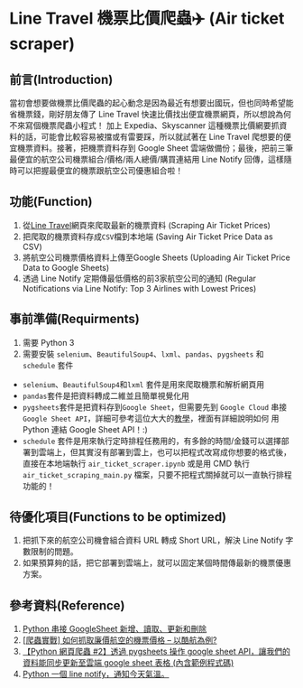# Line Travel 機票比價爬蟲✈️ (Air ticket scraper)
## 前言(Introduction)
當初會想要做機票比價爬蟲的起心動念是因為最近有想要出國玩，但也同時希望能省機票錢，剛好朋友傳了 Line Travel 快速比價找出便宜機票網頁，所以想說為何不來寫個機票爬蟲小程式！
加上 Expedia、Skyscanner 這種機票比價網要抓資料的話，可能會比較容易被擋或有雷要踩，所以就試著在 Line Travel 爬想要的便宜機票資料。接著，把機票資料存到 Google Sheet 雲端做備份；最後，把前三筆最便宜的航空公司機票組合/價格/兩人總價/購買連結用 Line Notify 回傳，這樣隨時可以把握最便宜的機票跟航空公司優惠組合啦！

## 功能(Function) 
1. 從[Line Travel](https://travel.line.me/flights)網頁來爬取最新的機票資料 (Scraping Air Ticket Prices)
2. 把爬取的機票資料存成`CSV`檔到本地端 (Saving Air Ticket Price Data as CSV)	
3. 將航空公司機票價格資料上傳至Google Sheets (Uploading Air Ticket Price Data to Google Sheets)
4. 透過 Line Notify 定期傳最低價格的前3家航空公司的通知 (Regular Notifications via Line Notify: Top 3 Airlines with Lowest Prices)

## 事前準備(Requirments)
1. 需要 Python 3
2. 需要安裝 `selenium`、`BeautifulSoup4`、`lxml`、`pandas`、`pygsheets` 和 `schedule` 套件
- `selenium`、`BeautifulSoup4`和`lxml` 套件是用來爬取機票和解析網頁用
- `pandas`套件是把資料轉成二維並且簡單視覺化用
- `pygsheets`套件是把資料存到`Google Sheet`，但需要先到 `Google Cloud` 串接`Google Sheet API`，詳細可參考這位大大的[教學](https://www.maxlist.xyz/2018/09/25/python_googlesheet_crud/)，裡面有詳細說明如何 用 Python 連結 Google Sheet API！:)
- `schedule` 套件是用來執行定時排程任務用的，有多餘的時間/金錢可以選擇部署到雲端上，但其實沒有部署到雲上，也可以把程式改寫成你想要的格式後，直接在本地端執行 `air_ticket_scraper.ipynb` 或是用 CMD 執行 `air_ticket_scraping_main.py` 檔案，只要不把程式關掉就可以一直執行排程功能的！

## 待優化項目(Functions to be optimized) 
  1. 把抓下來的航空公司機會組合資料 URL 轉成 Short URL，解決 Line Notify 字數限制的問題。
  2. 如果預算夠的話，把它部署到雲端上，就可以固定某個時間傳最新的機票優惠方案。

## 參考資料(Reference)
1. [Python 串接 GoogleSheet 新增、讀取、更新和刪除](https://www.maxlist.xyz/2018/09/25/python_googlesheet_crud/)
2. [[爬蟲實戰] 如何抓取廉價航空的機票價格 – 以酷航為例?](https://www.youtube.com/watch?v=gCd3Fh9w3Do)
3. [【Python 網頁爬蟲 #2】透過 pygsheets 操作 google sheet API，讓我們的資料能同步更新至雲端 google sheet 表格 (內含範例程式碼)](https://www.wongwonggoods.com/all-posts/python/python_web_crawler/python-pygsheets/)
4. [Python 一個 line notify，通知今天氣溫。](https://molly1024.medium.com/python-%E4%B8%80%E5%80%8B-line-notify-%E9%80%9A%E7%9F%A5%E4%BB%8A%E5%A4%A9%E6%B0%A3%E6%BA%AB-a7e6fdb08543)

